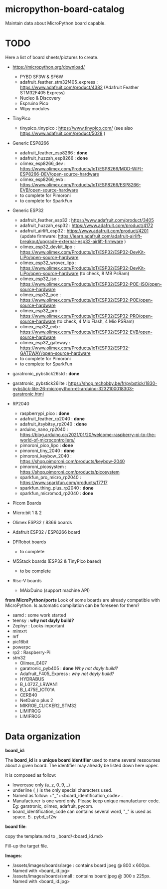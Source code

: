 # micropython-board-catalog
Maintain data about MicroPython board capable.

# TODO
Here a list of board sheets/pictures to create.

* https://micropython.org/download/
  * PYBD SF3W & SF6W
  * adafruit_feather_stm32f405_express : https://www.adafruit.com/product/4382 (Adafruit Feather STM32F405 Express)
  * Nucleo & Discovery
  * Espruino Pico
  * Wipy modules

* TinyPico
  * tinypico_tinypico : https://www.tinypico.com/ (see also https://www.adafruit.com/product/5028 )

* Generic ESP8266
  * adafruit_feather_esp8266 : __done__ 
  * adafruit_huzzah_esp8266 : __done__
  * olimex_esp8266_dev : https://www.olimex.com/Products/IoT/ESP8266/MOD-WIFI-ESP8266-DEV/open-source-hardware
  * olimex_esp8266_evb : https://www.olimex.com/Products/IoT/ESP8266/ESP8266-EVB/open-source-hardware
  * to complete for Pimoroni
  * to complete for SparkFun

* Generic ESP32
  * adafruit_feather_esp32 : https://www.adafruit.com/product/3405
  * adafruit_huzzah_esp32 : https://www.adafruit.com/product/4172
  * adafruit_airlift_esp32 : https://www.adafruit.com/product/4201 (update firmware: https://learn.adafruit.com/adafruit-airlift-breakout/upgrade-external-esp32-airlift-firmware )
  * olimex_esp32_devkit_lipo : https://www.olimex.com/Products/IoT/ESP32/ESP32-DevKit-LiPo/open-source-hardware
  * olimex_esp32_wrover_lipo : https://www.olimex.com/Products/IoT/ESP32/ESP32-DevKit-LiPo/open-source-hardware (to check, 8 MB PsRam)
  * olimex_esp32_iso : https://www.olimex.com/Products/IoT/ESP32/ESP32-POE-ISO/open-source-hardware
  * olimex_esp32_poe : https://www.olimex.com/Products/IoT/ESP32/ESP32-POE/open-source-hardware
  * olimex_esp32_pro : https://www.olimex.com/Products/IoT/ESP32/ESP32-PRO/open-source-hardware (to check, 4 Mio Flash, 4 Mio PSRam)
  * olimex_esp32_evb : https://www.olimex.com/Products/IoT/ESP32/ESP32-EVB/open-source-hardware 
  * olimex_esp32_gateway : https://www.olimex.com/Products/IoT/ESP32/ESP32-GATEWAY/open-source-hardware
  * to complete for Pimoroni
  * to complete for SparkFun

* garatronic_pybstick26std : __done__
* garatronic_pybstick26lite : https://shop.mchobby.be/fr/pybstick/1830-pybstick-lite-26-micropython-et-arduino-3232100018303-garatronic.html

* RP2040
  * raspberrypi_pico : __done__
  * adafruit_feather_rp2040 : __done__
  * adafruit_itsybitsy_rp2040 : __done__
  * arduino_nano_rp2040 : https://blog.arduino.cc/2021/01/20/welcome-raspberry-pi-to-the-world-of-microcontrollers/
  * pimoroni_pico_lipo : __done__
  * pimoroni_tiny_2040 : __done__
  * pimoroni_keybow_2040 : https://shop.pimoroni.com/products/keybow-2040
  * pimoroni_picosystem : https://shop.pimoroni.com/products/picosystem
  * sparkfun_pro_micro_rp2040 : https://www.sparkfun.com/products/17717
  * sparkfun_thing_plus_rp2040 : __done__
  * sparkfun_micromod_rp2040 : __done__

* Picom Boards
* Micro:bit 1 & 2
* Olimex ESP32 / 8366 boards
* Adafruit ESP32 / ESP8266 board

* DFRobot boards
  * to complete

* M5Stack boards (ESP32 & TinyPico based)
  * to be complete

* Risc-V boards
  * MAixDuino (support machine API)

__from MicroPython/ports__
Look of some boards are already compatible with MicroPython. Is automatic compilation can be foreseen for them?
* samd : some work started
* teensy : __why not dayly build?__
* Zephyr : Looks important
* mimxrt
* nrf
* pic16bit
* powerpc
* rp2 : Raspberry-Pi
* stm32
  * Olimex_E407 
  * garatronic_pyb405 : __done__ _Why not dayly build?_
  * Adafruit_F405_Express : _why not dayly build?_
  * HYDRABUS
  * B_L072Z_LRWAN1
  * B_L475E_IOT01A 
  * CERB40
  * NetDuino plus 2 
  * MIKROE_CLICKER2_STM32
  * LIMIFROG 
  * LIMIFROG 

# Data organization
__board_id__:

The __board_id__ is a __unique board identifier__ used to name several ressourses about a given board.
The identifier may already be listed down here upper.

It is composed as follow:
* lowercase only (a..z, 0..9, _)
* underline (_) is the only special characters used.
* Named as follow: <manufacturer>+"_"+<board_identification_code> . 
* Manufacturer is one word only. Please keep unique manufacturer code. Eg: garatronic, olimex, adafruit, pycom.
* board_identification_code can contains several word, "_" is used as space. E:. pybd_sf2w

__board file__:

copy the template.md to _board/<board_id.md>

Fill-up the target file. 

__Images__:

* /assets/images/boards/large : contains board jpeg @ 800 x 600px. Named with <board_id.jpg>
* /assets/images/boards/small : contains board jpeg @ 300 x 225px. Named with <board_id.jpg>
